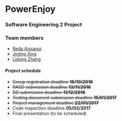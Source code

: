 # PowerEnjoy
### Software Engineering 2 Project


### Team members

* [Reda Aissaoui](https://github.com/a-reda)
* [Jinling Xing](https://github.com/jinglingxing)
* [Lidong Zhang](https://github.com/william1893)

#### Project schedule

- ~~Group registration deadline __16/10/2016__~~
- ~~RASD submission deadline __13/11/2016__~~
- ~~DD submission deadline __11/12/2016__~~
- ~~Testing document submission deadline __15/01/2017__~~
- ~~Project management deadline __22/01/2017__~~
- Code inspection deadline __05/02/2017__
- Final presentation (to be scheduled)
